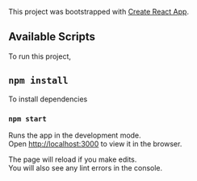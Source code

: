 This project was bootstrapped with [Create React App](https://github.com/facebook/create-react-app).



## Available Scripts

To run this project,

## `npm install`

To install dependencies

### `npm start`

Runs the app in the development mode.<br>
Open [http://localhost:3000](http://localhost:3000) to view it in the browser.

The page will reload if you make edits.<br>
You will also see any lint errors in the console.

